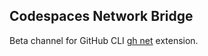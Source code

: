 ## Codespaces Network Bridge

Beta channel for GitHub CLI [gh net](https://github.com/github/gh-net) extension.
